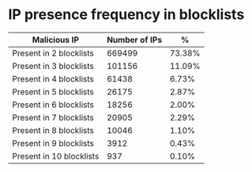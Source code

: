 # IP presence frequency in blocklists
| Malicious IP | Number of IPs | % |
|----|----|----|
| Present in 2 blocklists | 669499 | 73.38% |
| Present in 3 blocklists | 101156 | 11.09% |
| Present in 4 blocklists | 61438 | 6.73% |
| Present in 5 blocklists | 26175 | 2.87% |
| Present in 6 blocklists | 18256 | 2.00% |
| Present in 7 blocklists | 20905 | 2.29% |
| Present in 8 blocklists | 10046 | 1.10% |
| Present in 9 blocklists | 3912 | 0.43% |
| Present in 10 blocklists | 937 | 0.10% |
